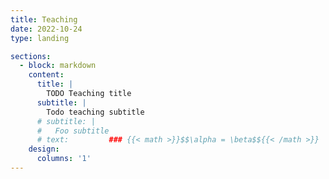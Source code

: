 ```yaml
---
title: Teaching
date: 2022-10-24
type: landing

sections:
  - block: markdown
    content:
      title: |
        TODO Teaching title
      subtitle: |
        Todo teaching subtitle
      # subtitle: |
      #   Foo subtitle
      # text:         ### {{< math >}}$$\alpha = \beta$${{< /math >}}
    design:
      columns: '1'
---
```

